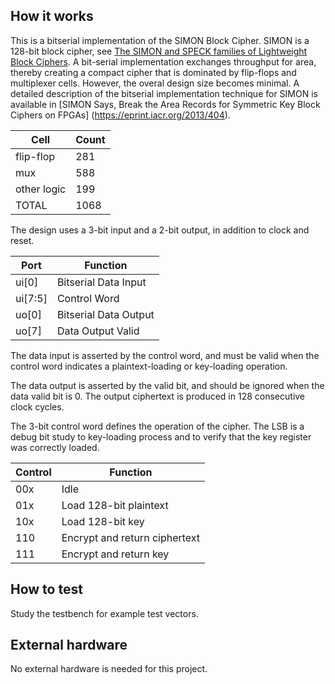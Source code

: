 <!---

This file is used to generate your project datasheet. Please fill in the information below and delete any unused
sections.

You can also include images in this folder and reference them in the markdown. Each image must be less than
512 kb in size, and the combined size of all images must be less than 1 MB.
-->

## How it works

This is a bitserial implementation of the SIMON Block Cipher.  SIMON
is a 128-bit block cipher, see [The SIMON and SPECK families of
Lightweight Block Ciphers](https://eprint.iacr.org/2013/404). A
bit-serial implementation exchanges throughput for area, thereby
creating a compact cipher that is dominated by flip-flops and
multiplexer cells.  However, the overal design size becomes minimal. A
detailed description of the bitserial implementation technique for
SIMON is available in [SIMON Says, Break the Area Records for
Symmetric Key Block Ciphers on FPGAs]
(https://eprint.iacr.org/2013/404).

| Cell            | Count                           |
| --------------- | ------------------------------- |
| flip-flop       | 281                             |
| mux             | 588                             |
| other logic     | 199                             |
| TOTAL           | 1068                            |


The design uses a 3-bit input and a 2-bit output, in addition to clock and reset.

| Port            |  Function                       |
| --------------- | ------------------------------- |
| ui[0]           | Bitserial Data Input            |
| ui[7:5]         | Control Word                    |
| uo[0]           | Bitserial Data Output           |
| uo[7]           | Data Output Valid               |

The data input is asserted by the control word, and must be valid when
the control word indicates a plaintext-loading or key-loading
operation.

The data output is asserted by the valid bit, and should be ignored
when the data valid bit is 0. The output ciphertext is produced in 128
consecutive clock cycles.

The 3-bit control word defines the operation of the cipher. The LSB is
a debug bit study to key-loading process and to verify that the key
register was correctly loaded.

| Control         | Function                        |
| --------------- | ------------------------------- |
| 00x             | Idle                            |
| 01x             | Load 128-bit plaintext          |
| 10x             | Load 128-bit key                |
| 110             | Encrypt and return ciphertext   |
| 111             | Encrypt and return key          |


## How to test

Study the testbench for example test vectors.

## External hardware

No external hardware is needed for this project.
